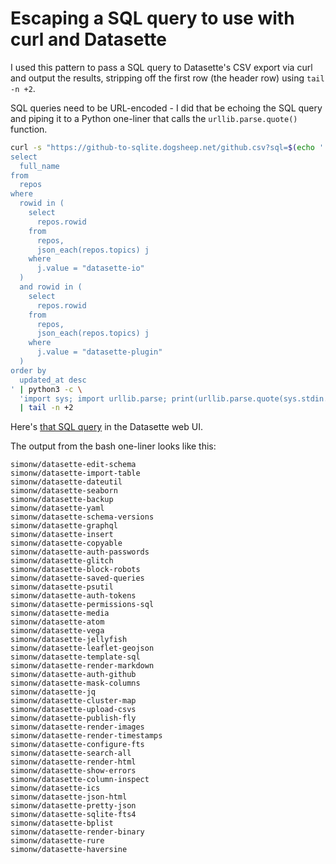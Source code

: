 # Escaping a SQL query to use with curl and Datasette

I used this pattern to pass a SQL query to Datasette's CSV export via curl and output the results, stripping off the first row (the header row) using `tail -n +2`.

SQL queries need to be URL-encoded - I did that be echoing the SQL query and piping it to a Python one-liner that calls the `urllib.parse.quote()` function.

```bash
curl -s "https://github-to-sqlite.dogsheep.net/github.csv?sql=$(echo '
select
  full_name
from
  repos
where
  rowid in (
    select
      repos.rowid
    from
      repos,
      json_each(repos.topics) j
    where
      j.value = "datasette-io"
  )
  and rowid in (
    select
      repos.rowid
    from
      repos,
      json_each(repos.topics) j
    where
      j.value = "datasette-plugin"
  )
order by
  updated_at desc
' | python3 -c \
  'import sys; import urllib.parse; print(urllib.parse.quote(sys.stdin.read()))')" \
  | tail -n +2
```
Here's [that SQL query](https://github-to-sqlite.dogsheep.net/github?sql=select%0D%0A++full_name%0D%0Afrom%0D%0A++repos%0D%0Awhere%0D%0A++rowid+in+%28%0D%0A++++select%0D%0A++++++repos.rowid%0D%0A++++from%0D%0A++++++repos%2C%0D%0A++++++json_each%28repos.topics%29+j%0D%0A++++where%0D%0A++++++j.value+%3D+%22datasette-io%22%0D%0A++%29%0D%0A++and+rowid+in+%28%0D%0A++++select%0D%0A++++++repos.rowid%0D%0A++++from%0D%0A++++++repos%2C%0D%0A++++++json_each%28repos.topics%29+j%0D%0A++++where%0D%0A++++++j.value+%3D+%22datasette-plugin%22%0D%0A++%29%0D%0Aorder+by%0D%0A++updated_at+desc) in the Datasette web UI.

The output from the bash one-liner looks like this:
```
simonw/datasette-edit-schema
simonw/datasette-import-table
simonw/datasette-dateutil
simonw/datasette-seaborn
simonw/datasette-backup
simonw/datasette-yaml
simonw/datasette-schema-versions
simonw/datasette-graphql
simonw/datasette-insert
simonw/datasette-copyable
simonw/datasette-auth-passwords
simonw/datasette-glitch
simonw/datasette-block-robots
simonw/datasette-saved-queries
simonw/datasette-psutil
simonw/datasette-auth-tokens
simonw/datasette-permissions-sql
simonw/datasette-media
simonw/datasette-atom
simonw/datasette-vega
simonw/datasette-jellyfish
simonw/datasette-leaflet-geojson
simonw/datasette-template-sql
simonw/datasette-render-markdown
simonw/datasette-auth-github
simonw/datasette-mask-columns
simonw/datasette-jq
simonw/datasette-cluster-map
simonw/datasette-upload-csvs
simonw/datasette-publish-fly
simonw/datasette-render-images
simonw/datasette-render-timestamps
simonw/datasette-configure-fts
simonw/datasette-search-all
simonw/datasette-render-html
simonw/datasette-show-errors
simonw/datasette-column-inspect
simonw/datasette-ics
simonw/datasette-json-html
simonw/datasette-pretty-json
simonw/datasette-sqlite-fts4
simonw/datasette-bplist
simonw/datasette-render-binary
simonw/datasette-rure
simonw/datasette-haversine
```
